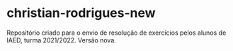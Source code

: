 # christian-rodrigues-new
Repositório criado para o envio de resolução de exercícios pelos alunos de IAED, turma 2021/2022. Versão nova.
